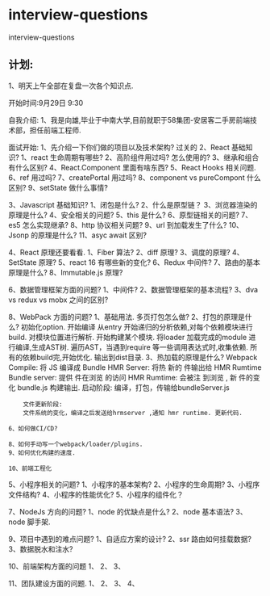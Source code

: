 # interview-questions

interview-questions

## 计划:
1、明天上午全部在复盘一次各个知识点.

开始时间:9月29日 9:30

自我介绍:
1、我是向雄,毕业于中南大学,目前就职于58集团-安居客二手房前端技术部，担任前端工程师.

面试开始:
1、先介绍一下你们做的项目以及技术架构?  过关的
2、React 基础知识?
    1、react 生命周期有哪些?
    2、高阶组件用过吗? 怎么使用的?
    3、继承和组合有什么区别?
    4、React.Component 里面有啥东西?
    5、React Hooks 相关问题.
    6、ref 用过吗?
    7、createPortal 用过吗?
    8、component vs pureCompont 什么区别?
    9、setState 做什么事情?
    
3、Javascript 基础知识?
    1、闭包是什么?
    2、什么是原型链？
    3、浏览器渲染的原理是什么?
    4、安全相关的问题?
    5、this 是什么?
    6、原型链相关的问题?
    7、es5 怎么实现继承?
    8、http 协议相关问题?
    9、url 到加载发生了什么?
    10、Jsonp 的原理是什么?
    11、asyc await 区别?

4、React 原理还要看看.
    1、Fiber 算法?
    2、diff 原理?
    3、调度的原理?
    4、SetState 原理?
    5、react 16 有哪些新的变化?
    6、Redux 中间件?
    7、路由的基本原理是什么?
    8、Immutable.js 原理?

6、数据管理框架方面的问题?
    1、中间件?
    2、数据管理框架的基本流程?
    3、dva vs redux vs mobx 之间的区别?

8、WebPack 方面的问题?
    1、基础用法.
        多页打包怎么做?
    2、打包的原理是什么?
        初始化option.
        开始编译
        从entry 开始递归的分析依赖,对每个依赖模块进行build.
        对模块位置进行解析.
        开始构建某个模块.
        将loader 加载完成的module 进行编译,生成AST树.
        遍历AST，当遇到require 等一些调用表达式时,收集依赖.
        所有的依赖build完,开始优化.
        输出到dist目录.
    3、热加载的原理是什么?
        Webpack Compile: 将 JS 编译成 Bundle
        HMR Server: 将热 新的 件输出给 HMR Rumtime
        Bundle server: 提供 件在浏览 的访问
        HMR Rumtime: 会被注 到浏览 ,  新 件的变化
        bundle.js 构建输出.
        启动阶段:
        编译，打包，传输给bundleServer.js

        文件更新阶段:
        文件系统的变化，编译之后发送给hrmserver ,通知 hmr runtime. 更新代码.

    6、如何做CI/CD?

    8、如何手动写一个webpack/loader/plugins.
    9、如何优化构建的速度.

    10、前端工程化
        

5、小程序相关的问题?
    1、小程序的基本架构?
    2、小程序的生命周期?
    3、小程序文件结构?
    4、小程序的性能优化?
    5、小程序的组件化？

7、NodeJs 方向的问题?
    1、node 的优缺点是什么?
    2、node 基本语法?
    3、node 脚手架.

9、项目中遇到的难点问题?
    1、自适应方案的设计?
    2、ssr 路由如何挂载数据?
    3、数据脱水和注水?
    
10、前端架构方面的问题
    1、
    2、
    3、

11、团队建设方面的问题.
    1、
    2、
    3、
    4、

